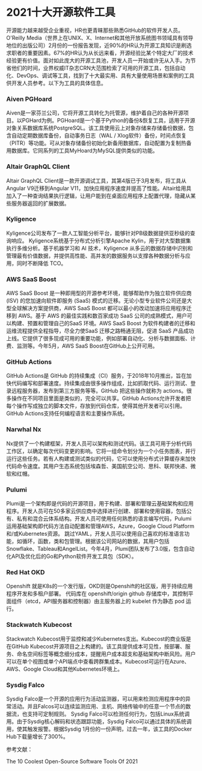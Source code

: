 # 2021十大开源软件工具

开源能力越来越受企业重视，HR也更青睐那些熟悉GitHub的软件开发人员。 O'Reilly Media（世界上在UNIX、X、Internet和其他开放系统图书领域具有领导地位的出版公司）2月份的一份报告发现，近90%的HR认为开源工具知识是刷选求职者的重要因素。67%的HR认为从长远来看，开源经验比某个特定大厂的技术经验更有价值。面对如此庞大的开源工具池，开发人员一开始或许无从入手。为节省他们的时间，业界权威IT杂志CRN大范围检索了可用的开源工具，包括自动化、DevOps、调试等工具，找到了十大最实用、具有大量使用场景和案例的工具供开发人员参考。以下为工具的具体信息。 

### Aiven PGHoard

Aiven是一家芬兰公司，它将开源工具转化为托管源，维护着自己的各种开源项目。以PGHard为例。PGHoard是一个基于Python的备份&恢复工具，适用于开源对象关系数据库系统PostgreSQL。该工具使用云上对象存储来存储备份数据，包含自动定期数据库备份，自动事务日志（WAL / Xlog软件）备份，时间点恢复（PITR）等功能。可从对象存储备份初始化新备用数据库，自动配置为复制热备用数据库。它同系列的工具MyHoard为MySQL提供类似的功能。

### Altair GraphQL Client

Altair GraphQL Client是一款开源调试工具，其第4版已于3月发布，将工具从Angular V9迁移到Angular V11，加快应用程序速度并提高了性能。Altair给用具加入了一种查询结果执行逻辑，让用户能到在桌面应用程序上配置代理，隐藏从某些服务器返回的扩展数据。

### Kyligence

Kyligence公司发布了一款人工智能分析平台，能够针对PB级数据提供亚秒级的查询响应。 Kyligence系统基于分布式分析引擎Apache Kylin，用于对大型数据集执行多维分析。基于机器学习和 AI 技术，Kyligence 从多云的数据存储中识别和管理最有价值数据，并提供高性能、高并发的数据服务以支撑各种数据分析与应用，同时不断降低 TCO。

### AWS SaaS Boost

AWS SaaS Boost 是一种即用型的开源参考环境，能够帮助作为独立软件供应商 (ISV) 的您加速向软件即服务 (SaaS) 模式的迁移。无论小型专业软件公司还是大型全球解决方案提供商，AWS SaaS Boost 都可以最小的改动加速将应用程序迁移到 AWS。基于 AWS 的最佳实践和数百家成功 SaaS 公司的成熟模式，用户可以构建、预置和管理自己的SaaS 环境。AWS SaaS Boost 为软件构建者的迁移和运维流程提供全程指导，尽全力使SaaS 迁移之路畅通无阻，促进 SaaS 产品成功上线。它提供了很多现成可用的重要功能，例如部署自动化、分析与数据面板、计费、监测等。今年5月，AWS SaaS Boost在GitHub上公开可用。

### GitHub Actions

GitHub Actions是 GitHub 的持续集成（CI）服务，于2018年10月推出，旨在加快代码编写和部署速度。持续集成由很多操作组成，比如抓取代码、运行测试、登录远程服务器，发布到第三方服务等等。GitHub 把这些操作就称为 actions。很多操作在不同项目里面是类似的，完全可以共享。GitHub Actions允许开发者把每个操作写成独立的脚本文件，存放到代码仓库，使得其他开发者可以引用。GitHub Actions支持任何编程语言和主要操作系统。

### Narwhal Nx

Nx提供了一个构建框架，开发人员可以架构和测试代码。该工具可用于分析代码工作区，以确定每次代码变更的影响。它将一组命令划分为一个小任务图表，并行运行这些任务。若有人构建或测试类似的代码，它可以使用分布式计算缓存来加快代码命令速度。其用户生态系统包括埃森哲、美国航空公司、思科、联邦快递、微软和红帽。

### Pulumi

Plumi是一个架构即是代码的开源项目，用于构建、部署和管理云基础架构和应用程序。开发人员可在50多家云供应商中选择进行创建、部署和使用容器，包括公有、私有和混合云体系结构。开发人员可使用任何熟悉的语言编写代码，Pulumi运用基础架构即代码方法自动配置和管理AWS，Azure，Google Cloud Platform和/或Kubernetes资源。 跳过YAML，开发人员可以使用自己喜欢的标准语言功能，如循环，函数，类和包管理。根据该公司网站的数据，其用户包括Snowflake、Tableau和AngelList。今年4月，Plumi团队发布了3.0版，包含自动化API及优化后的Go和Python软件开发工具包（SDK）。

### Red Hat OKD

Openshift 就是K8s的一个发行版，OKD则是Openshift的社区版，用于持续应用程序开发和多租户部署。 代码库在 openshift/origin github 存储库中，其控制平面组件（etcd，API服务器和控制器）由主服务器上的 kubelet 作为静态 pod 运行。

### Stackwatch Kubecost

Stackwatch Kubecost用于监控和减少Kubernetes支出。Kubecost的商业版是在GitHub Kubecost开源项目之上构建的。该工具提供成本可见性，按部署、服务、命名空间标签等概念细分成本，提醒用户成本超支和基础架构中断风险。用户可以在单个视图或单个API端点中查看跨群集成本。Kubecost可运行在Azure、AWS、Google Cloud和其他Kubernetes环境上。

### Sysdig Falco

Sysdig Falco是一个开源的应用行为活动监测器，可以用来检测应用程序中的异常活动。并且Falcos可以连续监测应用、主机、网络传输中的任意一个节点的数据流，也支持可定制规则。 Sysdig Falco可以检测任何行为，包括Linux系统调用。由于Sysdig核心解码和状态跟踪功能，Sysdig Falco可以通过具体的系统调用，使其触发报警。根据Sysdig 1月份的一份声明，过去一年，该工具的Docker Hub下载量增长了300%。



参考文献：

The 10 Coolest Open-Source Software Tools Of 2021